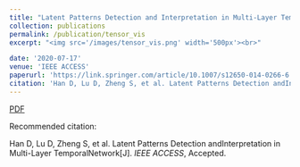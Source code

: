 ```yaml
---
title: "Latent Patterns Detection and Interpretation in Multi-Layer Temporal Network"
collection: publications
permalink: /publication/tensor_vis
excerpt: "<img src='/images/tensor_vis.png' width='500px'><br>"

date: '2020-07-17'
venue: 'IEEE ACCESS'
paperurl: 'https://link.springer.com/article/10.1007/s12650-014-0266-6'
citation: 'Han D, Lu D, Zheng S, et al. Latent Patterns Detection andInterpretation in Multi-Layer TemporalNetwork[J]. IEEE ACCESS, Accepted.'
---
```


[PDF](http://www.swustvis.cn/media/filer_public/filer_public/04/02/0402f0f3-b4a7-4a03-956e-4585c7341f5e/a_total_variation-based_hierarchical_radial_video_visualization_method.pdf)

Recommended citation: 

Han D, Lu D, Zheng S, et al. Latent Patterns Detection andInterpretation in Multi-Layer TemporalNetwork[J]. <i>IEEE ACCESS</i>, Accepted.
